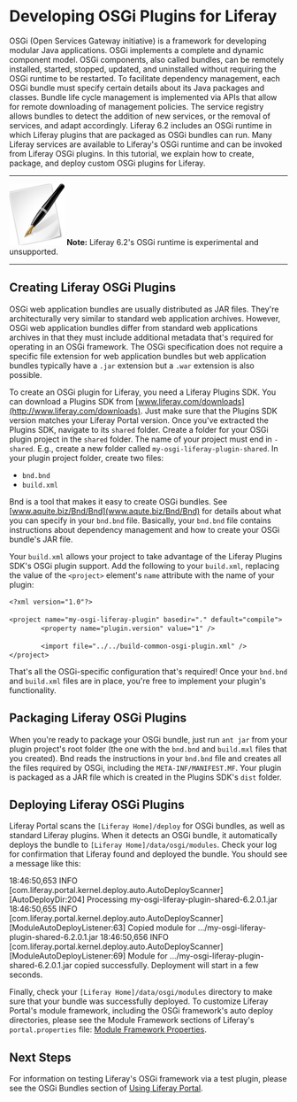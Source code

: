 # Developing OSGi Plugins for Liferay

OSGi (Open Services Gateway initiative) is a framework for developing modular
Java applications. OSGi implements a complete and dynamic component model. OSGi
components, also called bundles, can be remotely installed, started, stopped,
updated, and uninstalled without requiring the OSGi runtime to be restarted. To
facilitate dependency management, each OSGi bundle must specify certain details
about its Java packages and classes. Bundle life cycle management is implemented
via APIs that allow for remote downloading of management policies. The service
registry allows bundles to detect the addition of new services, or the removal
of services, and adapt accordingly. Liferay 6.2 includes an OSGi runtime in
which Liferay plugins that are packaged as OSGi bundles can run. Many Liferay
services are available to Liferay's OSGi runtime and can be invoked from Liferay
OSGi plugins. In this tutorial, we explain how to create, package, and deploy
custom OSGi plugins for Liferay. 

---

 ![Tip](../../images/tip-pen-paper.png) **Note:** Liferay 6.2's OSGi runtime is
 experimental and unsupported.

---

## Creating Liferay OSGi Plugins

OSGi web application bundles are usually distributed as JAR files. They're
architecturally very similar to standard web application archives. However, OSGi
web application bundles differ from standard web applications archives in that
they must include additional metadata that's required for operating in an OSGi
framework. The OSGi specification does not require a specific file extension for
web application bundles but web application bundles typically have a `.jar`
extension but a `.war` extension is also possible.

To create an OSGi plugin for Liferay, you need a Liferay Plugins SDK. You can
download a Plugins SDK from
[www.liferay.com/downloads](http://www.liferay.com/downloads). Just make sure
that the Plugins SDK version matches your Liferay Portal version. Once you've
extracted the Plugins SDK, navigate to its `shared` folder. Create a folder for
your OSGi plugin project in the `shared` folder. The name of your project must
end in `-shared`. E.g., create a new folder called
`my-osgi-liferay-plugin-shared`. In your plugin project folder, create two
files:

- `bnd.bnd`
- `build.xml`

Bnd is a tool that makes it easy to create OSGi bundles. See
[www.aquite.biz/Bnd/Bnd](www.aqute.biz/Bnd/Bnd) for details about what you can
specify in your `bnd.bnd` file. Basically, your `bnd.bnd` file contains
instructions about dependency management and how to create your OSGi bundle's
JAR file.

Your `build.xml` allows your project to take advantage of the Liferay Plugins
SDK's OSGi plugin support. Add the following to your `build.xml`, replacing the
value of the `<project>` element's `name` attribute with the name of your plugin:

    <?xml version="1.0"?>

    <project name="my-osgi-liferay-plugin" basedir="." default="compile">
            <property name="plugin.version" value="1" />

            <import file="../../build-common-osgi-plugin.xml" />
    </project>

That's all the OSGi-specific configuration that's required! Once your `bnd.bnd`
and `build.xml` files are in place, you're free to implement your plugin's
functionality.

## Packaging Liferay OSGi Plugins

When you're ready to package your OSGi bundle, just run `ant jar` from your
plugin project's root folder (the one with the `bnd.bnd` and `build.mxl` files
that you created). Bnd reads the instructions in your `bnd.bnd` file and creates
all the files required by OSGi, including the `META-INF/MANIFEST.MF`. Your
plugin is packaged as a JAR file which is created in the Plugins SDK's `dist`
folder.

## Deploying Liferay OSGi Plugins

Liferay Portal scans the `[Liferay Home]/deploy` for OSGi bundles, as well as
standard Liferay plugins. When it detects an OSGi bundle, it automatically
deploys the bundle to `[Liferay Home]/data/osgi/modules`. Check your log for
confirmation that Liferay found and deployed the bundle. You should see a
message like this:

18:46:50,653 INFO  [com.liferay.portal.kernel.deploy.auto.AutoDeployScanner][AutoDeployDir:204] Processing my-osgi-liferay-plugin-shared-6.2.0.1.jar
18:46:50,655 INFO  [com.liferay.portal.kernel.deploy.auto.AutoDeployScanner][ModuleAutoDeployListener:63] Copied module for .../my-osgi-liferay-plugin-shared-6.2.0.1.jar
18:46:50,656 INFO  [com.liferay.portal.kernel.deploy.auto.AutoDeployScanner][ModuleAutoDeployListener:69] Module for .../my-osgi-liferay-plugin-shared-6.2.0.1.jar copied successfully. Deployment will start in a few seconds.

Finally, check your `[Liferay Home]/data/osgi/modules` directory to make sure
that your bundle was successfully deployed. To customize Liferay Portal's module
framework, including the OSGi framework's auto deploy directories, please see
the Module Framework sections of Liferay's `portal.properties` file:
[Module Framework Properties](http://docs.liferay.com/portal/6.2/propertiesdoc/portal.properties.html#Module%20Framework).

## Next Steps

For information on testing Liferay's OSGi framework via a test plugin, please
see the OSGi Bundles section of [Using Liferay Portal](www.liferay.com/documentation).
